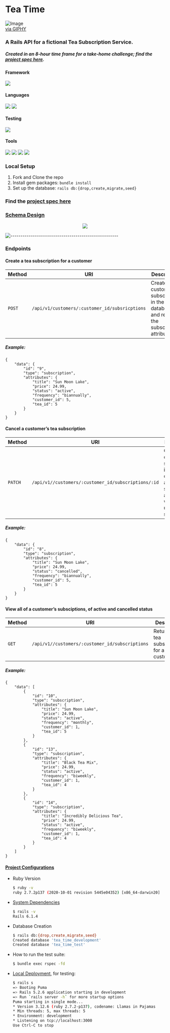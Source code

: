 # Tea Time

![Image](https://media.giphy.com/media/WQMgnHWQdyZjO/giphy.gif)  
[via GIPHY](https://media.giphy.com/media/WQMgnHWQdyZjO/giphy.gif)

### A Rails API for a fictional Tea Subscription Service.
##### Created in an 8-hour time frame for a take-home challenge; find the [project spec here](https://mod4.turing.edu/projects/take_home/take_home_be).

#### Framework
<p>
  <img src="https://img.shields.io/badge/Ruby%20On%20Rails-b81818.svg?&style=flat&logo=rubyonrails&logoColor=white" />
</p>

#### Languages
<p>
  <img src="https://img.shields.io/badge/Ruby-CC0000.svg?&style=flaste&logo=ruby&logoColor=white" />
  <img src="https://img.shields.io/badge/ActiveRecord-CC0000.svg?&style=flaste&logo=rubyonrails&logoColor=white" />
</p>

#### Testing
<p>
<img src="https://img.shields.io/badge/rspec-16B7FB.svg?&style=flaste&logo=rubygems&logoColor=white" />
</p>

#### Tools
<p>  
  <img src="https://img.shields.io/badge/Git-F05032.svg?&style=flaste&logo=git&logoColor=white" />
  <img src="https://img.shields.io/badge/GitHub-181717.svg?&style=flaste&logo=github&logoColor=white" />
  <img src="https://img.shields.io/badge/Postman-FF6E4F.svg?&style=flat&logo=postman&logoColor=white" />
  <img src="https://img.shields.io/badge/PostgreSQL-4169E1.svg?&style=flaste&logo=postgresql&logoColor=white" />
</p>

### Local Setup

1. Fork and Clone the repo
2. Install gem packages: `bundle install`
3. Set up the database: `rails db:{drop,create,migrate,seed}`

### Find the [project spec here](https://mod4.turing.edu/projects/take_home/take_home_be)

### [Schema Design](https://dbdiagram.io)

<p align="center">
  <img src="https://user-images.githubusercontent.com/75275648/140257190-0e5585ec-f92d-4cde-ab19-bbf7de37a447.png"/>
</p>

![-----------------------------------------------------](https://raw.githubusercontent.com/andreasbm/readme/master/assets/lines/rainbow.png)

### Endpoints
#### Create a tea subscription for a customer

| Method   | URI                                      | Description                              |
| -------- | ---------------------------------------- | ---------------------------------------- |
| `POST`    | `/api/v1/customers/:customer_id/subsricptions`| Creates a customer subscription in the database and returns the subscription attributes |

##### Example:  
```
{
    "data": {
        "id": "9",
        "type": "subscription",
        "attributes": {
            "title": "Sun Moon Lake",
            "price": 24.99,
            "status": "active",
            "frequency": "biannually",
            "customer_id": 5,
            "tea_id": 5
        }
    }
}
```

#### Cancel a customer’s tea subscription

| Method   | URI                                      | Description                              |
| -------- | ---------------------------------------- | ---------------------------------------- |
| `PATCH`    | `/api/v1//customers/:customer_id/subscriptions/:id`| Cancels a customer subscription in the database and returns subscription attributes with the updated status |

##### Example:  
```
{
    "data": {
        "id": "8",
        "type": "subscription",
        "attributes": {
            "title": "Sun Moon Lake",
            "price": 24.99,
            "status": "cancelled",
            "frequency": "biannually",
            "customer_id": 5,
            "tea_id": 5
        }
    }
}
```

#### View all of a customer’s subsciptions, of active and cancelled status

| Method   | URI                                      | Description                              |
| -------- | ---------------------------------------- | ---------------------------------------- |
| `GET`    | `/api/v1//customers/:customer_id/subscriptions`| Returns all tea subscriptions for a given customer |

##### Example:  
```
{
    "data": [
        {
            "id": "10",
            "type": "subscription",
            "attributes": {
                "title": "Sun Moon Lake",
                "price": 24.99,
                "status": "active",
                "frequency": "monthly",
                "customer_id": 1,
                "tea_id": 5
            }
        },
        {
            "id": "13",
            "type": "subscription",
            "attributes": {
                "title": "Black Tea Mix",
                "price": 24.99,
                "status": "active",
                "frequency": "biweekly",
                "customer_id": 1,
                "tea_id": 4
            }
        },
        {
            "id": "14",
            "type": "subscription",
            "attributes": {
                "title": "Incredibly Delicious Tea",
                "price": 24.99,
                "status": "active",
                "frequency": "biweekly",
                "customer_id": 1,
                "tea_id": 4
            }
        }
    ]
}
```

#### <ins>Project Configurations</ins>

* Ruby Version
    ```bash
    $ ruby -v
    ruby 2.7.2p137 (2020-10-01 revision 5445e04352) [x86_64-darwin20]
    ```

* [System Dependencies](https://github.com/JoannaCoPo/tea-time/blob/main/Gemfile)
    ```bash
    $ rails -v
    Rails 6.1.4
    ```

* Database Creation
    ```bash
    $ rails db:{drop,create,migrate,seed}
    Created database 'tea_time_development'
    Created database 'tea_time_test'
    ```
    
* How to run the test suite:
    ```bash
    $ bundle exec rspec -fd
    ```

* [Local Deployment](http://localhost:3000), for testing:
    ```bash
    $ rails s
  => Booting Puma
  => Rails 5.2.6 application starting in development
  => Run `rails server -h` for more startup options
  Puma starting in single mode...
  * Version 3.12.6 (ruby 2.7.2-p137), codename: Llamas in Pajamas
  * Min threads: 5, max threads: 5
  * Environment: development
  * Listening on tcp://localhost:3000
  Use Ctrl-C to stop
    ```
